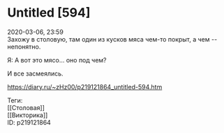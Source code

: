 Untitled [594]
===============

   
 2020-03-06, 23:59   
  Захожу в столовую, там один из кусков мяса чем-то покрыт, а чем -- непонятно.   
   
 Я: А вот это мясо... оно под чем?   
   
 И все засмеялись.   
    
 <https://diary.ru/~zHz00/p219121864_untitled-594.htm>   
   
 Теги:   
 [[Столовая]]   
 [[Викторика]]   
 ID: p219121864
